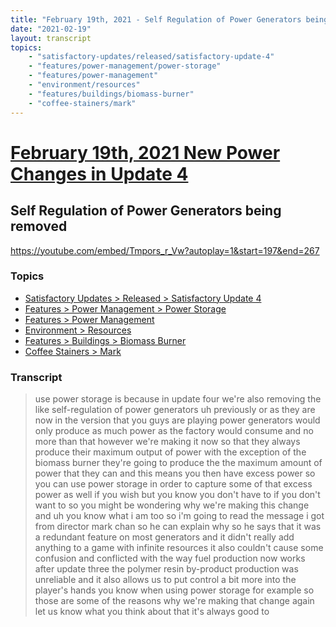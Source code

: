 ```yaml
---
title: "February 19th, 2021 - Self Regulation of Power Generators being removed"
date: "2021-02-19"
layout: transcript
topics: 
    - "satisfactory-updates/released/satisfactory-update-4"
    - "features/power-management/power-storage"
    - "features/power-management"
    - "environment/resources"
    - "features/buildings/biomass-burner"
    - "coffee-stainers/mark"
---
```

# [February 19th, 2021 New Power Changes in Update 4](../2021-02-19.md)
## Self Regulation of Power Generators being removed
https://youtube.com/embed/Tmpors_r_Vw?autoplay=1&start=197&end=267
### Topics
* [Satisfactory Updates > Released > Satisfactory Update 4](../topics/satisfactory-updates/released/satisfactory-update-4.md)
* [Features > Power Management > Power Storage](../topics/features/power-management/power-storage.md)
* [Features > Power Management](../topics/features/power-management.md)
* [Environment > Resources](../topics/environment/resources.md)
* [Features > Buildings > Biomass Burner](../topics/features/buildings/biomass-burner.md)
* [Coffee Stainers > Mark](../topics/coffee-stainers/mark.md)

### Transcript

> use power storage is because in update
> four we're also removing the like
> self-regulation
> of power generators uh previously or as
> they are
> now in the version that you guys are
> playing power generators would only
> produce as much power as the factory
> would consume
> and no more than that however we're
> making it now so that they always
> produce their maximum
> output of power with the exception of
> the biomass burner they're going to
> produce the the maximum amount of power
> that they can and this means you then
> have
> excess power so you can use power
> storage in order to
> capture some of that excess power as
> well if you wish but you know you don't
> have to if you don't want to so you
> might be wondering why we're making this
> change
> and uh you know what i am too so i'm
> going to read the message i got from
> director mark chan
> so he can explain why so he says that it
> was a redundant feature on most
> generators and it didn't really add
> anything to a game with infinite
> resources it also couldn't cause some
> confusion and conflicted with the way
> fuel production now works
> after update three the polymer resin
> by-product production was unreliable
> and it also allows us to put control a
> bit more into the player's hands you
> know when using
> power storage for example so those are
> some of the reasons why we're making
> that change again let us know what you
> think about that it's always good to

